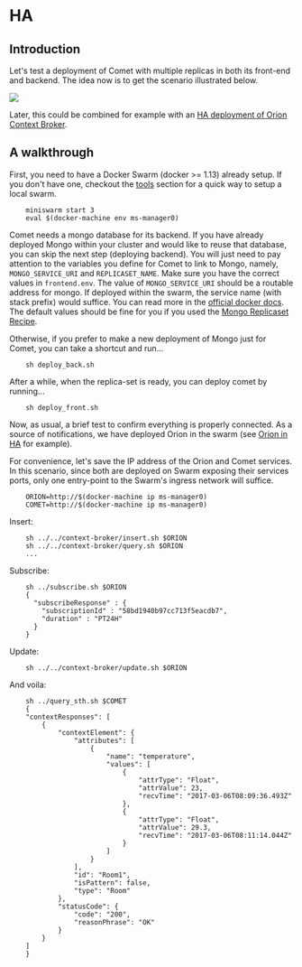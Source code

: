 # HA

## Introduction

Let's test a deployment of Comet with multiple replicas in both its front-end
and backend. The idea now is to get the scenario illustrated below.

<img src='http://g.gravizo.com/g?
digraph Cluster {
    label="Docker Swarm"
    rankdir=LR;
    compound=true;
    node [shape="record" style="filled" fillcolor=aliceblue];
    splines=line;
    "Client" [shape=oval];
    "NGSI";
    "Comet LB";
    Comet1;
    Comet2;
    Comet3;
    "Comet DB 1" [shape=egg];
    "Comet DB 2" [shape=egg];
    "Comet DB 3" [shape=egg];
    "NGSI" -> "Comet LB" [label="Notifications"];
    "Client" -> "Comet LB" [label=8666];
    "Comet LB" -> {Comet1,Comet2,Comet3};
    "Comet2" -> "Comet DB 1";
    "Comet1" -> "Comet DB 1";
    "Comet3" -> "Comet DB 1";
    "Comet DB 1" -> "Comet DB 2" [dir=both];
    "Comet DB 2" -> "Comet DB 3" [dir=both];
    "Comet DB 1" -> "Comet DB 3" [dir=both];
    {rank=same; "Comet DB 2"; "Comet DB 3"}
}
'>

Later, this could be combined for example with an
[HA deployment of Orion Context Broker](../../context-broker/ha/readme.md).

## A walkthrough

First, you need to have a Docker Swarm (docker >= 1.13) already setup. If you
don't have one, checkout the [tools](../../../tools/readme.md) section for
a quick way to setup a local swarm.

```
    miniswarm start 3
    eval $(docker-machine env ms-manager0)
```

Comet needs a mongo database for its backend. If you have already deployed
Mongo within your cluster and would like to reuse that database, you can skip
the next step (deploying backend). You will just need to pay attention to
the variables you define for Comet to link to Mongo, namely,
`MONGO_SERVICE_URI` and `REPLICASET_NAME`. Make sure you have the correct
values in `frontend.env`. The value of `MONGO_SERVICE_URI` should be a routable
address for mongo. If deployed within the swarm, the service name (with stack
prefix) would suffice. You can read more in the
[official docker docs](https://docs.docker.com/docker-cloud/apps/service-links/).
The default values should be fine for you if you used the
[Mongo Replicaset Recipe](../../../utils/mongo-replicaset/readme.md).

Otherwise, if you prefer to make a new deployment of Mongo just for Comet, you
can take a shortcut and run...

```
    sh deploy_back.sh
```

After a while, when the replica-set is ready, you can deploy comet by running...

```
    sh deploy_front.sh
```

Now, as usual, a brief test to confirm everything is properly connected.
As a source of notifications, we have deployed Orion in the swarm (see
[Orion in HA](../../context-broker/ha/readme.md) for example).

For convenience, let's save the IP address of the Orion and Comet services.
In this scenario, since both are deployed on Swarm exposing their services
ports, only one entry-point to the Swarm's ingress network will suffice.

```
    ORION=http://$(docker-machine ip ms-manager0)
    COMET=http://$(docker-machine ip ms-manager0)
```

Insert:

```
    sh ../../context-broker/insert.sh $ORION
    sh ../../context-broker/query.sh $ORION
    ...
```

Subscribe:

```
    sh ../subscribe.sh $ORION
    {
      "subscribeResponse" : {
        "subscriptionId" : "58bd1940b97cc713f5eacdb7",
        "duration" : "PT24H"
      }
    }
```

Update:

```
    sh ../../context-broker/update.sh $ORION
```

And voila:

```
    sh ../query_sth.sh $COMET
    {
    "contextResponses": [
        {
            "contextElement": {
                "attributes": [
                    {
                        "name": "temperature",
                        "values": [
                            {
                                "attrType": "Float",
                                "attrValue": 23,
                                "recvTime": "2017-03-06T08:09:36.493Z"
                            },
                            {
                                "attrType": "Float",
                                "attrValue": 29.3,
                                "recvTime": "2017-03-06T08:11:14.044Z"
                            }
                        ]
                    }
                ],
                "id": "Room1",
                "isPattern": false,
                "type": "Room"
            },
            "statusCode": {
                "code": "200",
                "reasonPhrase": "OK"
            }
        }
    ]
    }
```
